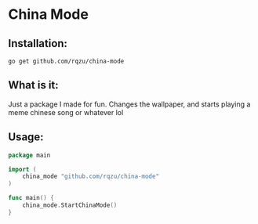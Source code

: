 # China Mode

## Installation:
```
go get github.com/rqzu/china-mode
```

## What is it:
Just a package I made for fun. Changes the wallpaper, and starts playing a meme chinese song or whatever lol

## Usage:
```go
package main

import (
	china_mode "github.com/rqzu/china-mode"
)

func main() {
	china_mode.StartChinaMode()
}
```
